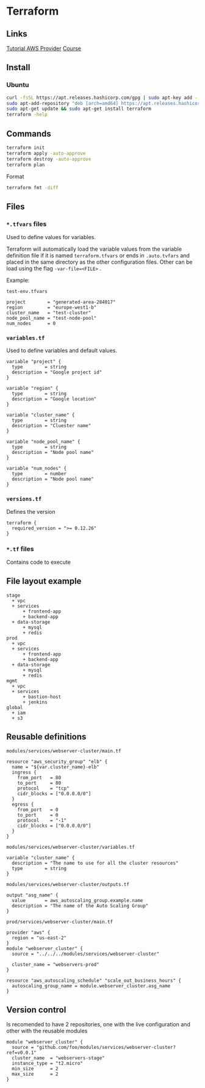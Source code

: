 # Terraform

## Links

[Tutorial AWS Provider](https://hector-reyesaleman.medium.com/terraform-aws-provider-everything-you-need-to-know-about-multi-account-authentication-and-f2343a4afd4b)
[Course](https://courses.devopsdirective.com/terraform-beginner-to-pro/lessons/03-basic-terraform-usage/03-terraform-plan-apply-destroy)

## Install

### Ubuntu

```bash
curl -fsSL https://apt.releases.hashicorp.com/gpg | sudo apt-key add -
sudo apt-add-repository "deb [arch=amd64] https://apt.releases.hashicorp.com $(lsb_release -cs) main"
sudo apt-get update && sudo apt-get install terraform
terraform -help
```

## Commands

```bash
terraform init
terraform apply -auto-approve
terraform destroy -auto-approve
terraform plan
```

Format

```bash
terraform fmt -diff
```

## Files

### `*.tfvars` files

Used to define values for variables.

Terraform will automatically load the variable values from the variable definition file if it is named `terraform.tfvars` or ends in `.auto.tvfars` and placed in the same directory as the other configuration files. Other can be load using the flag `-var-file=<FILE>` .

Example:

`test-env.tfvars`

```
project        = "generated-area-284017"
region         = "europe-west1-b"
cluster_name   = "test-cluster"
node_pool_name = "test-node-pool"
num_nodes      = 0
```

### `variables.tf`

Used to define variables and default values.

````
variable "project" {
  type        = string
  description = "Google project id"
}

variable "region" {
  type        = string
  description = "Google location"
}

variable "cluster_name" {
  type        = string
  description = "Cluester name"
}

variable "node_pool_name" {
  type        = string
  description = "Node pool name"
}

variable "num_nodes" {
  type        = number
  description = "Node pool name"
}
````

### `versions.tf`

Defines the version

```
terraform {
  required_version = ">= 0.12.26"
}
```

### `*.tf` files

Contains code to execute

## File layout example

```
stage
  + vpc
  + services
      + frontend-app
      + backend-app
  + data-storage
      + mysql
      + redis
prod
  + vpc
  + services
      + frontend-app
      + backend-app
  + data-storage
      + mysql
      + redis
mgmt
  + vpc
  + services
      + bastion-host
      + jenkins
global
  + iam
  + s3
```

## Reusable definitions

`modules/services/webserver-cluster/main.tf`

```
resource "aws_security_group" "elb" {
  name = "${var.cluster_name}-elb"
  ingress {
    from_port   = 80
    to_port     = 80
    protocol    = "tcp"
    cidr_blocks = ["0.0.0.0/0"]
  }
  egress {
    from_port   = 0
    to_port     = 0
    protocol    = "-1"
    cidr_blocks = ["0.0.0.0/0"]
  }
}
```

`modules/services/webserver-cluster/variables.tf`

```
variable "cluster_name" {
  description = "The name to use for all the cluster resources"
  type        = string
}
```

`modules/services/webserver-cluster/outputs.tf`

```
output "asg_name" {
  value       = aws_autoscaling_group.example.name
  description = "The name of the Auto Scaling Group"
}
```

 `prod/services/webserver-cluster/main.tf`

```
provider "aws" {
  region = "us-east-2"
}
module "webserver_cluster" {
  source = "../../../modules/services/webserver-cluster"
  
  cluster_name = "webservers-prod"
}

resource "aws_autoscaling_schedule" "scale_out_business_hours" {
  autoscaling_group_name = module.webserver_cluster.asg_name
}
```

## Version control

Is recomended to have 2 repositories, one with the live configuration and other with the reusable modules

```
module "webserver_cluster" {
  source = "github.com/foo/modules/services/webserver-cluster?ref=v0.0.1"
  cluster_name  = "webservers-stage"
  instance_type = "t2.micro"
  min_size      = 2
  max_size      = 2
}
```




